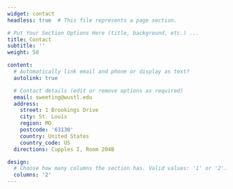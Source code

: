 ```yaml
---
widget: contact
headless: true  # This file represents a page section.

# Put Your Section Options Here (title, background, etc.) ...
title: Contact
subtitle: ''
weight: 50

content:
  # Automatically link email and phone or display as text?
  autolink: true

  # Contact details (edit or remove options as required)
  email: sweeting@wustl.edu
  address:
    street: 1 Brookings Drive
    city: St. Louis
    region: MO
    postcode: '63130'
    country: United States
    country_code: US
  directions: Cupples I, Room 204B

design:
  # Choose how many columns the section has. Valid values: '1' or '2'.
  columns: '2'
---
```

